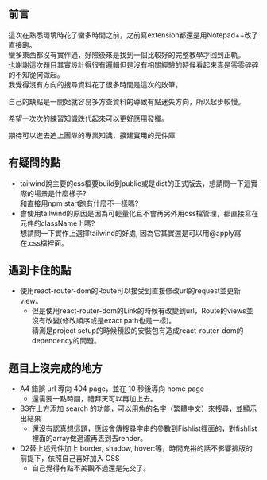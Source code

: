 <h2>前言</h2>
  <p>
  <p>
    這次在熟悉環境時花了蠻多時間之前，之前寫extension都還是用Notepad++改了直接跑。<br/>
    蠻多東西都沒有實作過，好險後來是找到一個比較好的完整教學才回到正軌。<br/>
  也謝謝這次題目其實設計得很有邏輯但是沒有相關經驗的時候看起來真是零零碎碎的不知從何做起。<br/>
  我覺得沒有方向的搜尋資料花了很多時間是這次的敗筆。
  </p>
  
  <p>自己的缺點是一開始就容易多方查資料的導致有點迷失方向，所以起步較慢。</p>
  <p>希望一次次的練習知識跌代起來可以更好應用發揮。</p>
  <p>期待可以進去追上團隊的專業知識，擴建實用的元件庫</p>
  </p>
  
<h2>有疑問的點</h2>
  <ul>
     <li>
       tailwind說主要的css檔要build到public或是dist的正式版去，想請問一下這實際的場景是什麼樣子?<br/>
       和直接用npm start跑有什麼不一樣嗎?
     </li>
    <li>
      會使用tailwind的原因是因為可輕量化且不會再另外用css檔管理，都直接寫在元件的className上嗎?<br/>
      想請問一下實作上選擇tailwind的好處, 因為它其實還是可以用@apply寫在.css檔裡面。
     </li>
  </ul>

<h2>遇到卡住的點</h2>
  <ul>
    <li>使用react-router-dom的Route可以接受到直接修改url的request並更新view。
      <ul>
         <li>但是使用react-router-dom的Link的時候有改變到url，Route的views並沒有改變(修改順序或是exact path也是一樣)。<br/>
           猜測是project setup的時候預設的安裝包有造成react-router-dom的dependency的問題。
         </li>
      </ul>
    </li>
  </ul>
  
<h2>題目上沒完成的地方</h2>
  <p>
  <ul>
    <li>A4 錯誤 url 導向 404 page，並在 10 秒後導向 home page
      <ul>
         <li>還需要一點時間，禮拜天可以再加上去。
         </li>
      </ul>
    </li>
    <li>B3在上方添加 search 的功能，可以用魚的名字（繁體中文）來搜尋，並顯示出結果
      <ul>
         <li> 還沒有認真想這題，應該會傳搜尋字串的參數到Fishlist裡面的，對fishlist裡面的array做過濾再丟到去render。
         </li>
      </ul>
    </li>
    <li>D2替上述元件加上 border, shadow, hover:等，時間充裕的話不影響排版的前提下，依照自己喜好加入 CSS
      <ul>
         <li> 自己覺得有點不美觀不過還是先交了。
         </li>
      </ul>
    </li>
  </ul>

  </p>
